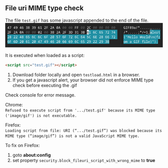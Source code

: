 File uri MIME type check
-

The file `test.gif` has some javascript appended to the end of the file.
![screenshot](/screenshot.png?raw=true)

It is executed when loaded as a script:
```html
<script src="test.gif"></script>
```

1. Download folder locally and open `testload.html` in a browser.
2. If you get a javascript alert, your browser did not enforce MIME type check before executing the .gif

Check console for error message.

Chrome: <br>
`Refused to execute script from '.../test.gif' because its MIME type ('image/gif') is not executable.`

Firefox: <br>
`Loading script from file: URI (“.../test.gif”) was blocked because its MIME type (“image/gif”) is not a valid JavaScript MIME type.`

To fix on Firefox:
1. goto **about:config**
2. set property `security.block_fileuri_script_with_wrong_mime` to **true**
